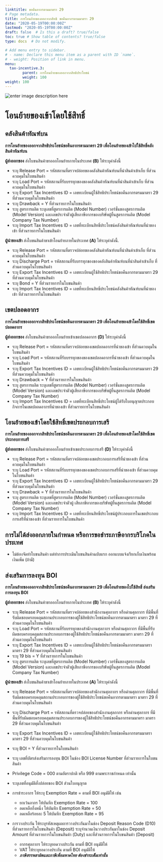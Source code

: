 ```yaml
---
linktitle: ขอคืนอากรตามมาตรา 29
# Page metadata.
title: การโอนย้ายของออกจากสิทธิ ขอคืนอากรตามมาตรา 29
date: "2020-05-19T00:00:00Z"
lastmod: "2020-05-19T00:00:00Z"
draft: false  # Is this a draft? true/false
toc: true # Show table of contents? true/false
type: docs  # Do not modify.

# Add menu entry to sidebar.
# - name: Declare this menu item as a parent with ID `name`.
# - weight: Position of link in menu.
menu:
  tax-incentive.3:
        parent: การโอนย้ายของออกจากสิทธิประโยชน์  
        weight: 100
weight: 100
---
```



![enter image description here](https://github.com/yosarawut/KnowledgeCenter/raw/master/img/e-tax-incentive/section-29-2.jpg)

# โอนย้ายของเข้าโดยใช้สิทธิ์

## คลังสินค้าทัณฑ์บน

**การโอนย้ายของออกจากสิทธิประโยชน์ขอคืนอากรตามมาตรา 29 เพื่อโอนย้ายของเข้าไปใช้สิทธิ์คลังสินค้าทัณฑ์บน** 

**ผู้ส่งออกของ** ส่งใบขนสินค้าขาออกโอนย้ายภายในประเทศ **(B)** ให้ระบุค่าดังนี้

- ระบุ Release Port = รหัสสถานที่ตรวจปล่อยของคลังสินค้าทัณฑ์บนที่นำสินค้าเข้าเก็บ ที่ส่วนควบคุมในใบขนสินค้า
- ระบุ Load Port = รหัสสถานที่รับบรรทุกของของคลังสินค้าทัณฑ์บนที่นำสินค้าเข้าเก็บ ที่ส่วนควบคุมในใบขนสินค้า
- ระบุ Export Tax Incentives ID = เลขทะเบียนผู้ใช้สิทธิประโยชน์ขอคืนอากรตรมมาตรา 29 ที่ส่วนควบคุมในใบขนสินค้า
- ระบุ Drawback = Y ที่ส่วนรายการในใบขนสินค้า
- ระบุ สูตรการผลิต ระบุเลขที่สูตรการผลิต (Model Number) เวอร์ชั่นของสูตรการผลิต (Model Version) และเลขประจำตัวผู้เสียภาษีอากรของบริษัทผู้ยื่นสูตรการผลิต (Model Company Tax Number)
- ระบุ Import Tax Incentives ID = เลขที่ทะเบียนสิทธิ์ประโยชน์คลังสินค้าทัณฑ์บนที่นำของเข้า ที่ส่วนรายการในใบขนสินค้า
  
**ผู้นำของเข้า** ส่งใบขนสินค้าขาเข้าโอนย้ายภายในประเทศ **(A)** ให้ระบุค่าดังนี้.
   
- ระบุ Release Port = รหัสสถานที่ตรวจปล่อยของคลังสินค้าทัณฑ์บนที่นำสินค้าเข้าเก็บ ที่ส่วนควบคุมในใบขนสินค้า
- ระบุ Discharge Port = รหัสสถานที่รับบรรทุกของของคลังสินค้าทัณฑ์บนที่นำสินค้าเข้าเก็บ ที่ส่วนควบคุมในใบขนสินค้า
-  ระบุ Export Tax Incentives ID = เลขทะเบียนผู้ใช้สิทธิประโยชน์ขอคืนอากรตามมาตรา 29 ที่ส่วนควบคุมในใบขนสินค้า
-  ระบุ Bond = Y ที่ส่วนรายการในใบขนสินค้า
-  ระบุ Import Tax Incentives ID = เลขที่ทะเบียนสิทธิ์ประโยชน์คลังสินค้าทัณฑ์บนที่นำของเข้า ที่ส่วนรายการในใบขนสินค้า

## เขตปลอดอากร

**การโอนย้ายของออกจากสิทธิประโยชน์ขอคืนอากรตามมาตรา 29 เพื่อโอนย้ายของเข้าโดยใช้สิทธิ์เขตปลอดอากร**

**ผู้ส่งออกของ** ส่งใบขนสินค้าขาออกโอนย้ายเข้าเขตปลอดอากร **(D)** ให้ระบุค่าดังนี้

- ระบุ Release Port = รหัสสถานที่ตรวจปล่อยของเขตปลอดอากรที่นำของเข้า ที่ส่วนควบคุมในใบขนสินค้า
- ระบุ Load Port = รหัสสถานที่รับบรรทุกของของเขตปลอดอากรที่นำของเข้า ที่ส่วนควบคุมในใบขนสินค้า
- ระบุ Export Tax Incentives ID = เลขทะเบียนผู้ใช้สิทธิประโยชน์ขอคืนอากรตรมมาตรา 29 ที่ส่วนควบคุมในใบขนสินค้า
- ระบุ Drawback = Y ที่ส่วนรายการในใบขนสินค้า
- ระบุ สูตรการผลิต ระบุเลขที่สูตรการผลิต (Model Number) เวอร์ชั่นของสูตรการผลิต (Model Version) และเลขประจำตัวผู้เสียภาษีอากรของบริษัทผู้ยื่นสูตรการผลิต (Model Company Tax Number)
- ระบุ Import Tax Incentives ID = เลขที่ทะเบียนสิทธิ์ประโยชน์ผู้ได้รับใบอนุญาตประกอบกิจการในเขตปลอดอากรที่นำของเข้า ที่ส่วนรายการในใบขนสินค้า

## โอนย้ายของเข้าโดยใช้สิทธิ์เขตประกอบการเสรี

**การโอนย้ายของออกจากสิทธิประโยชน์ขอคืนอากรตามมาตรา 29 เพื่อโอนย้ายของเข้าโดยใช้สิทธิ์เขตประกอบการเสรี** 

**ผู้ส่งออกของ** ส่งใบขนสินค้าขาออกโอนย้ายเข้าเขตประกอบการเสรี **(D)** ให้ระบุค่าดังนี้

- ระบุ Release Port = รหัสสถานที่ตรวจปล่อยของเขตประกอบการเสรีที่นำของเข้า ที่ส่วนควบคุมในใบขนสินค้า
-  ระบุ Load Port = รหัสสถานที่รับบรรทุกของของเขตประกอบการเสรีที่นำของเข้า ที่ส่วนควบคุมในใบขนสินค้า
-  ระบุ Export Tax Incentives ID = เลขทะเบียนผู้ใช้สิทธิประโยชน์ขอคืนอากรตามมาตรา 29 ที่ส่วนควบคุมในใบขนสินค้า
- ระบุ Drawback = Y ที่ส่วนรายการในใบขนสินค้า
- ระบุ สูตรการผลิต ระบุเลขที่สูตรการผลิต (Model Number) เวอร์ชั่นของสูตรการผลิต (Model Version) และเลขประจำตัวผู้
เสียภาษีอากรของบริษัทผู้ยื่นสูตรการผลิต (Model Company Tax Number)
- ระบุ Import Tax Incentives ID = เลขที่ทะเบียนสิทธิ์ประโยชน์ผู้ประกอบการในเขตประกอบการเสรีที่นำของเข้า ที่ส่วนรายการในใบขนสินค้า

## การไม่ได้ส่งออกภายในกำหนด หรือการขอชำระภาษีอากรบริโภคในประเทศ 

- ไม่ต้องจัดทำใบขนสินค้า แต่ทำการประเมินใบขนสินค้าฉบับแรก ออกแบบแจ้งเรียกเก็บเงินพร้อมเงินเพิ่ม 
(ถ้ามี)

## ส่งเสริมการลงทุน BOI

**การโอนย้ายของออกจากสิทธิประโยชน์ขอคืนอากรตามมาตรา 29 เพื่อโอนย้ายของไปใช้สิทธิ์ ส่งเสริมการลงทุน BOI**

**ผู้ส่งออกของ** ส่งใบขนสินค้าขาออกโอนย้ายภายในประเทศ **(B)** ให้ระบุค่าดังนี้

- ระบุ Release Port = รหัสสถานที่ตรวจปล่อยของสำนักงานศุลกากร หรือด่านศุลกากร ที่มีพื้นที่รับผิดชอบครอบคลุมสถานประกอบการของผู้ใช้สิทธิประโยชน์ขอคืนอากรตามมาตรา มาตรา 29 ที่ส่วนควบคุมในใบขนสินค้า
-  ระบุ Load Port = รหัสสถานที่รับบรรทุกของสำนักงานศุลกากร หรือด่านศุลกากร ที่มีพื้นที่รับผิดชอบครอบคลุมสถานประกอบการของผู้ใช้สิทธิประโยชน์ขอคืนอากรตามมาตรา มาตรา 29 ที่ส่วนควบคุมในใบขนสินค้า
-  ระบุ Export Tax Incentives ID = เลขทะเบียนผู้ใช้สิทธิประโยชน์ขอคืนอากรตรมมาตรา มาตรา 29 ที่ส่วนควบคุมในใบขนสินค้า
-  ระบุ 19 bis = Y ที่ส่วนรายการในใบขนสินค้า
-  ระบุ สูตรการผลิต ระบุเลขที่สูตรการผลิต (Model Number) เวอร์ชั่นของสูตรการผลิต (Model
Version) และเลขประจำตัวผู้เสียภาษีอากรของบริษัทผู้ยื่นสูตรการผลิต (Model Company Tax Number)

**ผู้นำของเข้า** ส่งใบขนสินค้าขาเข้าโอนย้ายภายในประเทศ **(A)** ให้ระบุค่าดังนี้

- ระบุ Release Port = รหัสสถานที่ตรวจปล่อยของสำนักงานศุลกากร หรือด่านศุลกากร ที่มีพื้นที่รับผิดชอบครอบคลุมสถานประกอบการของผู้ใช้สิทธิประโยชน์ขอคืนอากรตามมาตรา มาตรา 29 ที่ส่วนควบคุมในใบขนสินค้า
-  ระบุ Discharge Port = รหัสสถานที่ตรวจปล่อยของสำนักงานศุลกากร หรือด่านศุลกากร ที่มีพื้นที่รับผิดชอบครอบคลุมสถานประกอบการของผู้ใช้สิทธิประโยชน์ขอคืนอากรตามมาตรา มาตรา 29 ที่ส่วนควบคุมในใบขนสินค้า
-  ระบุ Export Tax Incentives ID = เลขทะเบียนผู้ใช้สิทธิประโยชน์ขอคืนอากรตรมมาตรา มาตรา 29 ที่ส่วนควบคุมในใบขนสินค้า
-  ระบุ BOI = Y ที่ส่วนรายการในใบขนสินค้า
-  ระบุ เลขที่บัตรส่งเสริมการลงทุน BOI ในช่อง BOI License Number ที่ส่วนรายการในใบขนสินค้า
-  Privilege Code = 000 ตามอัตราปกติ หรือ 999 ตามพระราชกำหนด เท่านั้น
-  ระบุเลขที่อนุมัติสั่งปล่อยของ BOI ส่วนใบอนุญาต
-  การชำระอากร ให้ระบุ Exemption Rate = ตามที่ BOI อนุมัติให้ เช่น	
    *  ยกเว้นอากร ให้บันทึก Exemption Rate = 100
	* ลดเหลือกึ่งหนึ่ง ให้บันทึก Exemption Rate = 50
	* ลดเหลือร้อยละ 5 ให้บันทึก Exemption Rate = 95
		
- การวางประกัน ให้ระบุรหัสเหตุผลการวางประกันมาในช่อง Deposit Reason Code (D10) ที่ส่วนรายการในใบขนสินค้า (Deposit) ระบุจำนวนเงินวางประกันมาในช่อง Deposit Amount ที่ส่วนรายการในใบขนสินค้า (Duty) และที่ส่วนรายการในใบขนสินค้า (Deposit)

	* อากรศุลกากร ให้ระบุยอดวางประกัน ตามที่ BOI อนุมัติให้ 
	* VAT ให้ระบุยอดวางประกัน ตามที่ BOI อนุมัติให้ 
   * **_ภาษีสรรพสามิตและภาษีเพื่อมหาดไทย ต้องชำระเต็มเท่านั้น_**

